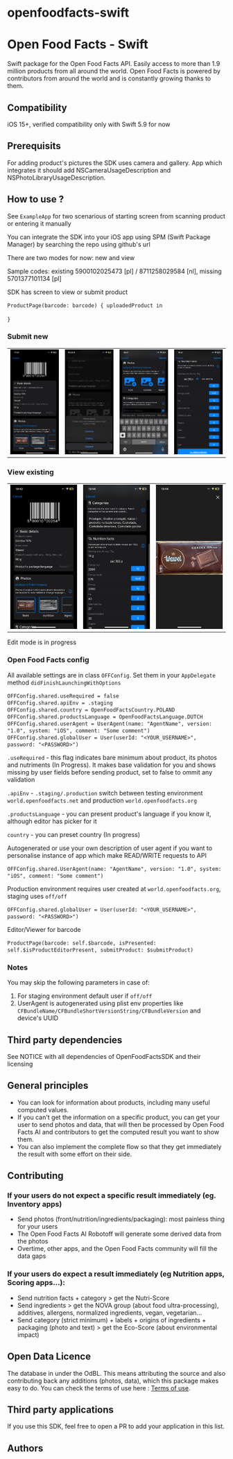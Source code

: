 # openfoodfacts-swift


# Open Food Facts - Swift
Swift package for the Open Food Facts API. Easily access to more than 1.9 million products from all around the world.
Open Food Facts is powered by contributors from around the world and is constantly growing thanks to them.

## Compatibility

iOS 15+, verified compatibility only with Swift 5.9 for now

## Prerequisits

For adding product's pictures the SDK uses camera and gallery. App which integrates it should add NSCameraUsageDescription and NSPhotoLibraryUsageDescription.

## How to use ?
See `ExampleApp` for two scenarious of starting screen from scanning product or entering it manually

You can integrate the SDK into your iOS app using SPM (Swift Package Manager) by searching the repo using github's url

There are two modes for now: new and view

Sample codes:
existing 5900102025473 [pl] / 8711258029584 [nl], missing 5701377101134 [pl]

SDK has screen to view or submit product
```
ProductPage(barcode: barcode) { uploadedProduct in

}
```

### Submit new

|      |      |      |      |
|------|------|------|------|
|![Screenshot1](./readme-files/new/IMG_4579.PNG)|![Screenshot2](./readme-files/new/IMG_4582.PNG)|![Screenshot3](./readme-files/new/IMG_4584.PNG)|![Screenshot4](./readme-files/new/IMG_4585.PNG)|

### View existing

|      |      |      |
|------|------|------|
|![Screenshot5](./readme-files/view/IMG_4586.PNG)|![Screenshot6](./readme-files/view/IMG_4589.PNG)|![Screenshot7](./readme-files/view/IMG_4591.PNG)|

Edit mode is in progress

### Open Food Facts config

All available settings are in class `OFFConfig`. Set them in your `AppDelegate` method `didFinishLaunchingWithOptions`

```
OFFConfig.shared.useRequired = false
OFFConfig.shared.apiEnv = .staging
OFFConfig.shared.country = OpenFoodFactsCountry.POLAND
OFFConfig.shared.productsLanguage = OpenFoodFactsLanguage.DUTCH
OFFConfig.shared.userAgent = UserAgent(name: "AgentName", version: "1.0", system: "iOS", comment: "Some comment")
OFFConfig.shared.globalUser = User(userId: "<YOUR_USERNAME>", password: "<PASSWORD>")
```

`.useRequired` - this flag indicates bare minimum about product, its photos and nutriments (In Progress). It makes base validation for you and shows missing by user fields before sending product, set to false to ommit any validation

`.apiEnv` - `.staging/.production` switch between testing environment `world.openfoodfacts.net` and production `world.openfoodfacts.org`

`.productsLanguage` - you can present product's language if you know it, although editor has picker for it

`country` - you can preset country (In progress)

Autogenerated or use your own description of user agent if you want to personalise instance of app which make READ/WRITE requests to API
```
OFFConfig.shared.UserAgent(name: "AgentName", version: "1.0", system: "iOS", comment: "Some comment")
```

Production environment requires user created at `world.openfoodfacts.org`, staging uses `off/off`
```
OFFConfig.shared.globalUser = User(userId: "<YOUR_USERNAME>", password: "<PASSWORD>")
```

Editor/Viewer for barcode
```
ProductPage(barcode: self.$barcode, isPresented: self.$isProductEditorPresent, submitProduct: $submitProduct)
```


### Notes
You may skip the following parameters in case of:
1. For staging environment default user if `off/off`
2. UserAgent is autogenerated using plist env properties like `CFBundleName/CFBundleShortVersionString/CFBundleVersion` and device's UUID

## Third party dependencies

See NOTICE with all dependencies of OpenFoodFactsSDK and their licensing

## General principles
- You can look for information about products, including many useful computed values. 
- If you can't get the information on a specific product, you can get your user to send photos and data, that will then be processed by Open Food Facts AI and contributors to get the computed result you want to show them.
- You can also implement the complete flow so that they get immediately the result with some effort on their side.

## Contributing 

### If your users do not expect a specific result immediately (eg. Inventory apps)
- Send photos (front/nutrition/ingredients/packaging): most painless thing for your users
- The Open Food Facts AI Robotoff will generate some derived data from the photos
- Overtime, other apps, and the Open Food Facts community will fill the data gaps

### If your users do expect a result immediately (eg Nutrition apps, Scoring apps…):
- Send nutrition facts + category > get the Nutri-Score
- Send ingredients > get the NOVA group (about food ultra-processing), additives, allergens, normalized ingredients, vegan, vegetarian…
- Send category (strict minimum) + labels + origins of ingredients + packaging (photo and text) > get the Eco-Score (about environmental impact)

## Open Data Licence
The database in under the OdBL. This means attributing the source and also contributing back any additions (photos, data), which this package makes easy to do.
You can check the terms of use here : [Terms of use](https://world.openfoodfacts.org/terms-of-use).

## Third party applications
If you use this SDK, feel free to open a PR to add your application in this list.

## Authors
